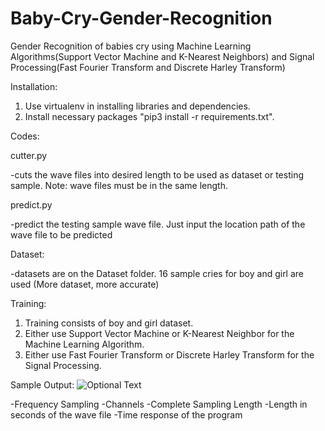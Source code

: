# Baby-Cry-Gender-Recognition
Gender Recognition of babies cry using Machine Learning Algorithms(Support Vector Machine and K-Nearest Neighbors) and Signal Processing(Fast Fourier Transform and Discrete Harley Transform)


Installation:
1. Use virtualenv in installing libraries and dependencies.
2. Install necessary packages "pip3 install -r requirements.txt".


Codes:

cutter.py
  
  -cuts the wave files into desired length to be used as dataset or testing sample.
  Note: wave files must be in the same length.
  
predict.py
  
  -predict the testing sample wave file. Just input the location path of the wave file to be predicted
  
Dataset:
  
  -datasets are on the Dataset folder. 16 sample cries for boy and girl are used (More dataset, more accurate)
  
Training:
1. Training consists of boy and girl dataset.
2. Either use Support Vector Machine or K-Nearest Neighbor for the Machine Learning Algorithm.
3. Either use Fast Fourier Transform or Discrete Harley Transform for the Signal Processing.

Sample Output:
![Optional Text](../master/imagesample.png)

-Frequency Sampling
-Channels
-Complete Sampling Length
-Length in seconds of the wave file
-Time response of the program
